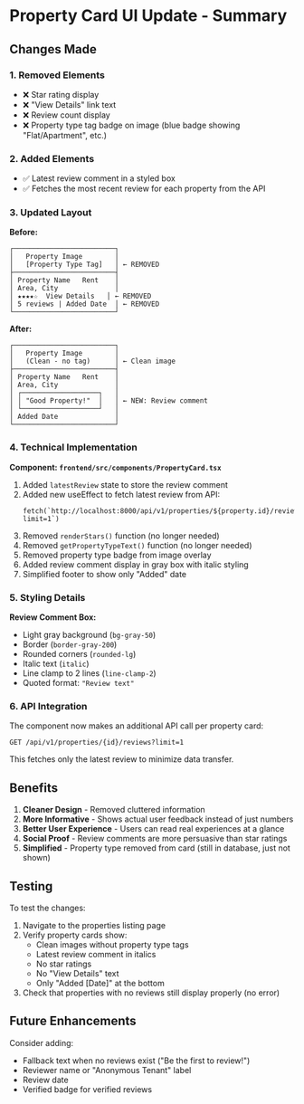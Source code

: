 # Property Card UI Update - Summary

## Changes Made

### 1. **Removed Elements**
- ❌ Star rating display
- ❌ "View Details" link text
- ❌ Review count display
- ❌ Property type tag badge on image (blue badge showing "Flat/Apartment", etc.)

### 2. **Added Elements**
- ✅ Latest review comment in a styled box
- ✅ Fetches the most recent review for each property from the API

### 3. **Updated Layout**

**Before:**
```
┌─────────────────────────┐
│   Property Image        │
│   [Property Type Tag]   │ ← REMOVED
├─────────────────────────┤
│ Property Name   Rent    │
│ Area, City              │
│ ★★★★☆  View Details   │ ← REMOVED
│ 5 reviews | Added Date  │ ← REMOVED
└─────────────────────────┘
```

**After:**
```
┌─────────────────────────┐
│   Property Image        │
│   (Clean - no tag)      │ ← Clean image
├─────────────────────────┤
│ Property Name   Rent    │
│ Area, City              │
│ ┌───────────────────┐   │
│ │ "Good Property!"  │   │ ← NEW: Review comment
│ └───────────────────┘   │
│ Added Date              │
└─────────────────────────┘
```

### 4. **Technical Implementation**

**Component: `frontend/src/components/PropertyCard.tsx`**

1. Added `latestReview` state to store the review comment
2. Added new useEffect to fetch latest review from API:
   ```tsx
   fetch(`http://localhost:8000/api/v1/properties/${property.id}/reviews?limit=1`)
   ```
3. Removed `renderStars()` function (no longer needed)
4. Removed `getPropertyTypeText()` function (no longer needed)
5. Removed property type badge from image overlay
6. Added review comment display in gray box with italic styling
7. Simplified footer to show only "Added" date

### 5. **Styling Details**

**Review Comment Box:**
- Light gray background (`bg-gray-50`)
- Border (`border-gray-200`)
- Rounded corners (`rounded-lg`)
- Italic text (`italic`)
- Line clamp to 2 lines (`line-clamp-2`)
- Quoted format: `"Review text"`

### 6. **API Integration**

The component now makes an additional API call per property card:
```
GET /api/v1/properties/{id}/reviews?limit=1
```

This fetches only the latest review to minimize data transfer.

## Benefits

1. **Cleaner Design** - Removed cluttered information
2. **More Informative** - Shows actual user feedback instead of just numbers
3. **Better User Experience** - Users can read real experiences at a glance
4. **Social Proof** - Review comments are more persuasive than star ratings
5. **Simplified** - Property type removed from card (still in database, just not shown)

## Testing

To test the changes:
1. Navigate to the properties listing page
2. Verify property cards show:
   - Clean images without property type tags
   - Latest review comment in italics
   - No star ratings
   - No "View Details" text
   - Only "Added [Date]" at the bottom
3. Check that properties with no reviews still display properly (no error)

## Future Enhancements

Consider adding:
- Fallback text when no reviews exist ("Be the first to review!")
- Reviewer name or "Anonymous Tenant" label
- Review date
- Verified badge for verified reviews
